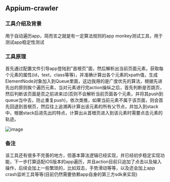 ## Appium-crawler

### 工具介绍及背景
用于自动遍历app，简而言之就是有一定算法规则的app monkey测试工具，用于测试app稳定性测试

### 工具原理
首先通过配置文件引导app登陆到"首根页"面，然后解析出当前页面元素，获取每个元素的属性(id，text，class等等)，并准确计算出各个元素的xpath值，生成ElementNode对象加入到Queue里面，这边我用的是广度优先的算法，根据先进先出的原则挨个遍历元素，当对元素进行完action操纵之后，首先判断是否跳页，然后判断该页面是否之前进来过(否则不会解析当前页面各个元素，并将其push到queue当中去，防止重复push)，依次类推，如果当前元素不属于该页面，则会首先回退到首根页，然后往上追溯再计算出该元素的所有父节点，并加入到stack中，根据stack后进先出的特点，计算出从首根页进入到该元素时需要点击元素的轨迹。

![image](https://note.youdao.com/yws/public/resource/de1d669d836a750cc890606de77aeba2/xmlnote/02644B5C68224589B674973FAA134A45/4208)

### 备注
该工具还有很多不完善的地方，但基本算法逻辑已经实现，并已经初步稳定实现功能，下一步打算适配iOS版本的app遍历，并且action目前只追加了点击以及输入操作，后续会加上一些繁琐的，比如双击，手势滑动等等，以及还会加上app crash监听工具等等(目前仍然需要依赖app自身的第三方sdk来实现)
